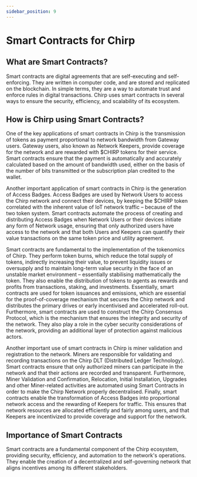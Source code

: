 ```yaml
---
sidebar_position: 9
---
```


# Smart Contracts for Chirp

## What are Smart Contracts?
Smart contracts are digital agreements that are self-executing and self-enforcing. They are written in computer code, and are stored and replicated on the blockchain. In simple terms, they are a way to automate trust and enforce rules in digital transactions. Chirp uses smart contracts in several ways to ensure the security, efficiency, and scalability of its ecosystem.

## How is Chirp using Smart Contracts?

One of the key applications of smart contracts in Chirp is the transmission of tokens as payment proportional to network bandwidth from Gateway users. Gateway users, also known as Network Keepers, provide coverage for the network and are rewarded with $CHIRP tokens for their service. Smart contracts ensure that the payment is automatically and accurately calculated based on the amount of bandwidth used, either on the basis of the number of bits transmitted or the subscription plan credited to the wallet.

Another important application of smart contracts in Chirp is the generation of Access Badges. Access Badges are used by Network Users to access the Chirp network and connect their devices, by keeping the $CHIRP token correlated with the inherent value of IoT network traffic – because of the two token system. Smart contracts automate the process of creating and distributing Access Badges when Network Users or their devices initiate any form of Network usage, ensuring that only authorized users have access to the network and that both Users and Keepers can quantify their value transactions on the same token price and utility agreement. 

Smart contracts are fundamental to the implementation of the tokenomics of Chirp. They perform token burns, which reduce the total supply of tokens, indirectly increasing their value, to prevent liquidity issues or oversupply and to maintain long-term value security in the face of an unstable market environment – essentially stabilising mathematically the token. They also enable the distribution of tokens to agents as rewards and profits from transactions, staking, and investments. Essentially, smart contracts are used for token issuances and emissions, which are essential for the proof-of-coverage mechanism that secures the Chirp network and distributes the primary drives or early incentivised and accelerated roll-out.
Furthermore, smart contracts are used to construct the Chirp Consensus Protocol, which is the mechanism that ensures the integrity and security of the network. They also play a role in the cyber security considerations of the network, providing an additional layer of protection against malicious actors.

Another important use of smart contracts in Chirp is miner validation and registration to the network. Miners are responsible for validating and recording transactions on the Chirp DLT (Distributed Ledger Technology). Smart contracts ensure that only authorized miners can participate in the network and that their actions are recorded and transparent. Furthermore, Miner Validation and Confirmation, Relocation, Initial Installation, Upgrades and other Miner-related activities are automated using Smart Contracts in order to make the Chirp Network properly decentralised.
Finally, smart contracts enable the transformation of Access Badges into proportional network access and the rewarding of Keepers for traffic. This ensures that network resources are allocated efficiently and fairly among users, and that Keepers are incentivized to provide coverage and support for the network.

## Importance of Smart Contracts
Smart contracts are a fundamental component of the Chirp ecosystem, providing security, efficiency, and automation to the network's operations. They enable the creation of a decentralized and self-governing network that aligns incentives among its different stakeholders.
